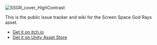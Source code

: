
![SSGR_cover_HighContrast](https://github.com/SymmetryBreakStudio/ScreenSpaceGodRays/assets/18037091/027b0ab9-acf1-43f0-8116-ea3707258f15)

This is the public issue tracker and wiki for the Screen Space God Rays asset.

* [Get it on itch.io](https://symmetrybreak.itch.io/ssgr-demo)
* [Get it on Unity Asset Store](https://u3d.as/3cqA)
